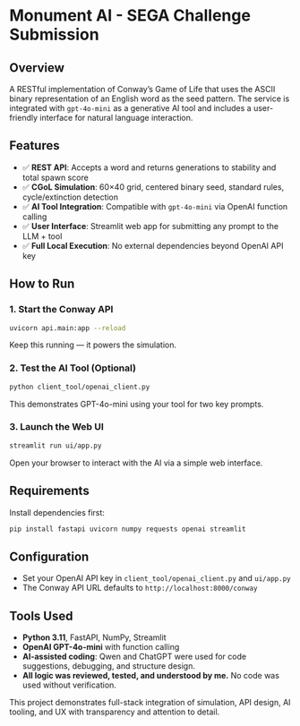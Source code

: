 # Monument AI - SEGA Challenge Submission

## Overview
A RESTful implementation of Conway’s Game of Life that uses the ASCII binary representation of an English word as the seed pattern. The service is integrated with `gpt-4o-mini` as a generative AI tool and includes a user-friendly interface for natural language interaction.

## Features
- ✅ **REST API**: Accepts a word and returns generations to stability and total spawn score
- ✅ **CGoL Simulation**: 60×40 grid, centered binary seed, standard rules, cycle/extinction detection
- ✅ **AI Tool Integration**: Compatible with `gpt-4o-mini` via OpenAI function calling
- ✅ **User Interface**: Streamlit web app for submitting any prompt to the LLM + tool
- ✅ **Full Local Execution**: No external dependencies beyond OpenAI API key

## How to Run

### 1. Start the Conway API
```bash
uvicorn api.main:app --reload
```
Keep this running — it powers the simulation.

### 2. Test the AI Tool (Optional)
```bash
python client_tool/openai_client.py
```
This demonstrates GPT-4o-mini using your tool for two key prompts.

### 3. Launch the Web UI
```bash
streamlit run ui/app.py
```
Open your browser to interact with the AI via a simple web interface.

## Requirements
Install dependencies first:
```bash
pip install fastapi uvicorn numpy requests openai streamlit
```

## Configuration
- Set your OpenAI API key in `client_tool/openai_client.py` and `ui/app.py`
- The Conway API URL defaults to `http://localhost:8000/conway` 

## Tools Used
- **Python 3.11**, FastAPI, NumPy, Streamlit
- **OpenAI GPT-4o-mini** with function calling
- **AI-assisted coding**: Qwen and ChatGPT were used for code suggestions, debugging, and structure design.
- **All logic was reviewed, tested, and understood by me.** No code was used without verification.

This project demonstrates full-stack integration of simulation, API design, AI tooling, and UX with transparency and attention to detail.

